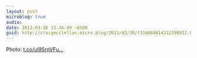 ```yaml
---
layout: post
microblog: true
audio: 
date: 2013-03-30 13:34:49 -0500
guid: http://craigmcclellan.micro.blog/2013/03/30/t318068814212390912.html
---
```

Photo:  [t.co/ul95rnVFu...](http://t.co/ul95rnVFun)
